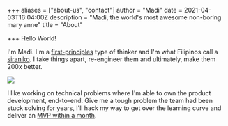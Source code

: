 +++
aliases = ["about-us", "contact"]
author = "Madi"
date = 2021-04-03T16:04:00Z
description = "Madi, the world's most awesome non-boring mary anne"
title = "About"

+++
Hello World!

I'm Madi. I'm a [first-principles](https://fs.blog/2018/04/first-principles/ "First-Principles Thinking") type of thinker and I'm what Filipinos call a [siraniko](https://www.urbandictionary.com/define.php?term=siraniko "Siraniko, the tinkerer")_._ I take things apart, re-engineer them and ultimately, make them 200x better.

![](/uploads/ckt-2.jpg)

I like working on technical problems where I'm able to own the product development, end-to-end. Give me a tough problem the team had been stuck solving for years, I'll hack my way to get over the learning curve and deliver an [MVP within a month](https://www.productplan.com/glossary/minimum-viable-product/ "Minimum Viable Product").